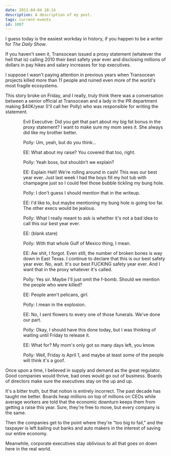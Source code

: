 ```yaml
---
date: 2011-04-04 18:14
description: A description of my post.
tags: current-events
id: 1007
---
```

I guess today is the easiest workday in history, if you happen to be a writer for <i>The Daily Show</i>.

If you haven't seen it, Transocean issued a proxy statement (whatever the hell that is) calling 2010 their best safety year ever and disclosing millions of dollars in pay hikes and salary increases for top executives.

I suppose I wasn't paying attention in previous years when Transocean projects killed more than 11 people and ruined even more of the world's most fragile ecosystems.
<!--more-->
This story broke on Friday, and I really, truly think there was a conversation between a senior official at Transocean and a lady in the PR department making $40K/year (I'll call her Polly) who was responsible for writing the statement.

<div style="margin-left:4em;">Evil Executive:  Did you get that part about my big fat bonus in the proxy statement?  I want to make sure my mom sees it.  She always did like my brother better.

Polly:  Um, yeah, but do you think...

EE:  What about my raise?  You covered that too, right.

Polly:  Yeah boss, but shouldn't we explain?

EE:  Explain Hell!  We're rolling around in cash!  This was our best year ever.  Just last week I had the boys fill my hot tub with champagne just so I could feel those bubble tickling my bung hole.

Polly:  I don't guess I should mention that in the writeup.

EE:  I'd like to, but maybe mentioning my bung hole is going too far.  The other execs would be jealous.

Polly:  What I really meant to ask is whether it's not a bad idea to call this our best year ever.

EE:  (blank stare)

Polly:  With that whole Gulf of Mexico thing, I mean.

EE:  Aw shit, I forgot.  Even still, the number of broken bones is way down in East Texas.  I continue to declare that this is our best safety year ever.  No, wait.  It's our best FUCKING safety year ever.  And I want that in the proxy whatever it's called.

Polly:  Yes sir.  Maybe I'll just omit the f-bomb.  Should we mention the people who were killed?

EE:  People aren't pelicans, girl.

Polly:  I mean in the explosion.

EE:  No, I sent flowers to every one of those funerals.  We've done our part.

Polly:  Okay, I should have this done today, but I was thinking of waiting until Friday to release it.

EE:  What for?  My mom's only got so many days left, you know.

Polly:  Well, Friday is April 1, and maybe at least some of the people will think it's a goof.</div>


Once upon a time, I believed in supply and demand as the great regulator.  Good companies would thrive, bad ones would go out of business.  Boards of directors make sure the executives stay on the up and up.

It's a bitter truth, but that notion is entirely incorrect.  The past decade has taught me better.  Boards heap millions on top of millions on CEOs while average workers are told that the economic downturn keeps them from getting a raise this year.  Sure, they're free to move, but every company is the same.

Then the companies get to the point where they're "too big to fail," and the taxpayer is left bailing out banks and auto makers in the interest of saving our entire economy.

Meanwhile, corporate executives stay oblivious to all that goes on down here in the real world.